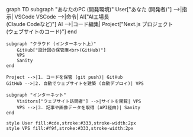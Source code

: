 graph TD
    subgraph "あなたのPC (開発環境)"
        User["あなた (開発者)"] -->|指示| VSCode
        VSCode -->|命令| AI["AI工場長<br>(Claude Codeなど)"]
        AI -->|コード編集| Project["Next.js プロジェクト<br>(ウェブサイトのコード)"]
    end

    subgraph "クラウド (インターネット上)"
        GitHub["設計図の保管庫<br>(GitHub)"]
        VPS
        Sanity
    end

    Project -->|1. コードを保管 (git push)| GitHub
    GitHub -->|2. 自動でウェブサイトを建築 (自動デプロイ)| VPS
    
    subgraph "インターネット"
        Visitors["ウェブサイト訪問者"] -->|サイトを閲覧| VPS
        VPS -->|3. 記事や画像データを取得 (API経由)| Sanity
    end

    style User fill:#cde,stroke:#333,stroke-width:2px
    style VPS fill:#f9f,stroke:#333,stroke-width:2px
